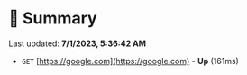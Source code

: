 # 📖 Summary
Last updated: **7/1/2023, 5:36:42 AM**

- `GET` [https://google.com](https://google.com) - **Up** (161ms)
